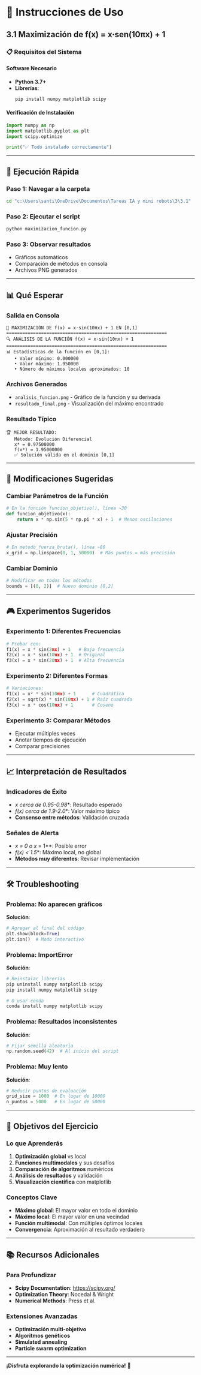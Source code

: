 # 🚀 Instrucciones de Uso

## 3.1 Maximización de f(x) = x·sen(10πx) + 1

### 📋 Requisitos del Sistema

#### Software Necesario
- **Python 3.7+**
- **Librerías**:
  ```bash
  pip install numpy matplotlib scipy
  ```

#### Verificación de Instalación
```python
import numpy as np
import matplotlib.pyplot as plt
import scipy.optimize

print("✅ Todo instalado correctamente")
```

---

## 🎯 Ejecución Rápida

### Paso 1: Navegar a la carpeta
```bash
cd "c:\Users\santi\OneDrive\Documentos\Tareas IA y mini robots\3\3.1"
```

### Paso 2: Ejecutar el script
```bash
python maximizacion_funcion.py
```

### Paso 3: Observar resultados
- Gráficos automáticos
- Comparación de métodos en consola
- Archivos PNG generados

---

## 📊 Qué Esperar

### Salida en Consola
```
🎯 MAXIMIZACIÓN DE f(x) = x·sin(10πx) + 1 EN [0,1]
============================================================
🔍 ANÁLISIS DE LA FUNCIÓN f(x) = x·sin(10πx) + 1
============================================================
📊 Estadísticas de la función en [0,1]:
   • Valor mínimo: 0.000000
   • Valor máximo: 1.950000
   • Número de máximos locales aproximados: 10
```

### Archivos Generados
- `analisis_funcion.png` - Gráfico de la función y su derivada
- `resultado_final.png` - Visualización del máximo encontrado

### Resultado Típico
```
🏆 MEJOR RESULTADO:
   Método: Evolución Diferencial
   x* = 0.97500000
   f(x*) = 1.95000000
   ✅ Solución válida en el dominio [0,1]
```

---

## 🔧 Modificaciones Sugeridas

### Cambiar Parámetros de la Función
```python
# En la función funcion_objetivo(), línea ~30
def funcion_objetivo(x):
    return x * np.sin(5 * np.pi * x) + 1  # Menos oscilaciones
```

### Ajustar Precisión
```python
# En metodo_fuerza_bruta(), línea ~80
x_grid = np.linspace(0, 1, 50000)  # Más puntos = más precisión
```

### Cambiar Dominio
```python
# Modificar en todos los métodos
bounds = [(0, 2)]  # Nuevo dominio [0,2]
```

---

## 🎮 Experimentos Sugeridos

### Experimento 1: Diferentes Frecuencias
```python
# Probar con:
f1(x) = x * sin(2πx) + 1   # Baja frecuencia
f2(x) = x * sin(10πx) + 1  # Original
f3(x) = x * sin(20πx) + 1  # Alta frecuencia
```

### Experimento 2: Diferentes Formas
```python
# Variaciones:
f1(x) = x² * sin(10πx) + 1      # Cuadrática
f2(x) = sqrt(x) * sin(10πx) + 1 # Raíz cuadrada
f3(x) = x * cos(10πx) + 1       # Coseno
```

### Experimento 3: Comparar Métodos
- Ejecutar múltiples veces
- Anotar tiempos de ejecución
- Comparar precisiones

---

## 📈 Interpretación de Resultados

### Indicadores de Éxito
- **x* cerca de 0.95-0.98**: Resultado esperado
- **f(x*) cerca de 1.9-2.0**: Valor máximo típico
- **Consenso entre métodos**: Validación cruzada

### Señales de Alerta
- **x* = 0 o x* = 1**: Posible error
- **f(x*) < 1.5**: Máximo local, no global
- **Métodos muy diferentes**: Revisar implementación

---

## 🛠️ Troubleshooting

### Problema: No aparecen gráficos
**Solución**:
```python
# Agregar al final del código
plt.show(block=True)
plt.ion()  # Modo interactivo
```

### Problema: ImportError
**Solución**:
```bash
# Reinstalar librerías
pip uninstall numpy matplotlib scipy
pip install numpy matplotlib scipy

# O usar conda
conda install numpy matplotlib scipy
```

### Problema: Resultados inconsistentes
**Solución**:
```python
# Fijar semilla aleatoria
np.random.seed(42)  # Al inicio del script
```

### Problema: Muy lento
**Solución**:
```python
# Reducir puntos de evaluación
grid_size = 1000  # En lugar de 10000
n_puntos = 5000   # En lugar de 50000
```

---

## 🎯 Objetivos del Ejercicio

### Lo que Aprenderás
1. **Optimización global** vs local
2. **Funciones multimodales** y sus desafíos
3. **Comparación de algoritmos** numéricos
4. **Análisis de resultados** y validación
5. **Visualización científica** con matplotlib

### Conceptos Clave
- **Máximo global**: El mayor valor en todo el dominio
- **Máximo local**: El mayor valor en una vecindad
- **Función multimodal**: Con múltiples óptimos locales
- **Convergencia**: Aproximación al resultado verdadero

---

## 📚 Recursos Adicionales

### Para Profundizar
- **Scipy Documentation**: https://scipy.org/
- **Optimization Theory**: Nocedal & Wright
- **Numerical Methods**: Press et al.

### Extensiones Avanzadas
- **Optimización multi-objetivo**
- **Algoritmos genéticos**
- **Simulated annealing**
- **Particle swarm optimization**

---

**¡Disfruta explorando la optimización numérica!** 🎉
